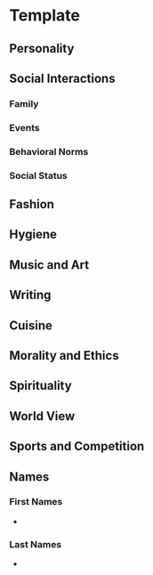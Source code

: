 # Template

## Personality

## Social Interactions

### Family

### Events

### Behavioral Norms

### Social Status

## Fashion

## Hygiene

## Music and Art

## Writing

## Cuisine

## Morality and Ethics

## Spirituality

## World View

## Sports and Competition

## Names

### First Names
* 

### Last Names
* 